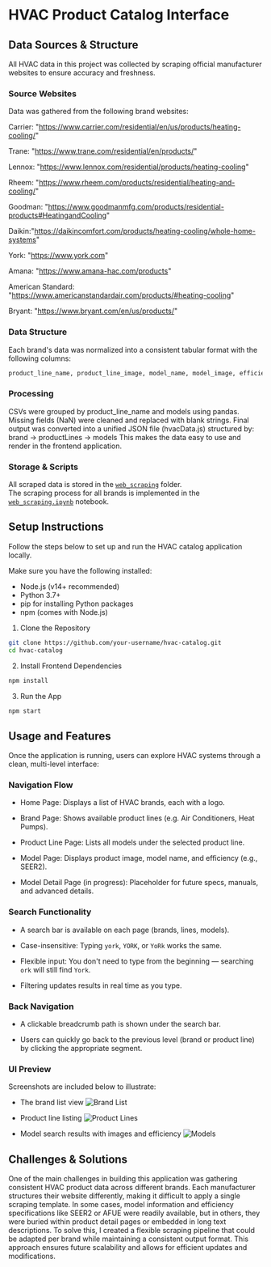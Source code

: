 # HVAC Product Catalog Interface

## Data Sources & Structure

All HVAC data in this project was collected by scraping official manufacturer websites to ensure accuracy and freshness.

### Source Websites

Data was gathered from the following brand websites:

Carrier: "https://www.carrier.com/residential/en/us/products/heating-cooling/"

Trane: "https://www.trane.com/residential/en/products/"

Lennox: "https://www.lennox.com/residential/products/heating-cooling"

Rheem: "https://www.rheem.com/products/residential/heating-and-cooling/"

Goodman: "https://www.goodmanmfg.com/products/residential-products#HeatingandCooling"

Daikin:"https://daikincomfort.com/products/heating-cooling/whole-home-systems"

York: "https://www.york.com"

Amana: "https://www.amana-hac.com/products"

American Standard: "https://www.americanstandardair.com/products/#heating-cooling"

Bryant: "https://www.bryant.com/en/us/products/"

### Data Structure

Each brand's data was normalized into a consistent tabular format with the following columns:

```bash 
product_line_name, product_line_image, model_name, model_image, efficiency
```

### Processing

CSVs were grouped by product_line_name and models using pandas.
Missing fields (NaN) were cleaned and replaced with blank strings.
Final output was converted into a unified JSON file (hvacData.js) structured by:
brand → productLines → models
This makes the data easy to use and render in the frontend application.

### Storage & Scripts

All scraped data is stored in the [`web_scraping`](./web_scraping) folder.  
The scraping process for all brands is implemented in the [`web_scraping.ipynb`](./web_scraping/web_scraping.ipynb) notebook.


## Setup Instructions
Follow the steps below to set up and run the HVAC catalog application locally.

Make sure you have the following installed:

- Node.js (v14+ recommended)
- Python 3.7+
- pip for installing Python packages
- npm (comes with Node.js)

1. Clone the Repository

```bash 
git clone https://github.com/your-username/hvac-catalog.git 
cd hvac-catalog
```

2.  Install Frontend Dependencies

```bash 
npm install
```

3. Run the App

```bash 
npm start 
```

## Usage and Features

Once the application is running, users can explore HVAC systems through a clean, multi-level interface:

### Navigation Flow

- Home Page: Displays a list of HVAC brands, each with a logo.

- Brand Page: Shows available product lines (e.g. Air Conditioners, Heat Pumps).

- Product Line Page: Lists all models under the selected product line.

- Model Page: Displays product image, model name, and efficiency (e.g., SEER2).

- Model Detail Page (in progress): Placeholder for future specs, manuals, and advanced details.


### Search Functionality

- A search bar is available on each page (brands, lines, models).

- Case-insensitive: Typing `york`, `YORK`, or `YoRk` works the same.

- Flexible input: You don't need to type from the beginning — searching `ork` will still find `York`.

- Filtering updates results in real time as you type.


### Back Navigation

- A clickable breadcrumb path is shown under the search bar.

- Users can quickly go back to the previous level (brand or product line) by clicking the appropriate segment.


### UI Preview

Screenshots are included below to illustrate:

- The brand list view
![Brand List](public/screenshots/brand.png)

- Product line listing
![Product Lines](public/screenshots/product_line.png)

- Model search results with images and efficiency
![Models](public/screenshots/product.png)

## Challenges & Solutions

One of the main challenges in building this application was gathering consistent HVAC product data across different brands. Each manufacturer structures their website differently, making it difficult to apply a single scraping template. In some cases, model information and efficiency specifications like SEER2 or AFUE were readily available, but in others, they were buried within product detail pages or embedded in long text descriptions. To solve this, I created a flexible scraping pipeline that could be adapted per brand while maintaining a consistent output format. This approach ensures future scalability and allows for efficient updates and modifications.


